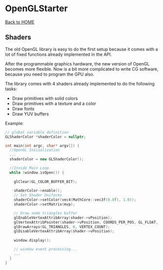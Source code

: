 # OpenGLStarter

[Back to HOME](../../index)

## Shaders

The old OpenGL library is easy to do the first setup because it comes with a lot of fixed functions already implemented in the API.

After the programmable graphics hardware, the new version of OpenGL becomes more flexible. Now is a bit more complicated to write CG software, because you need to program the GPU also.

The library comes with 4 shaders already implemented to do the following tasks:

* Draw primitives with solid colors
* Draw primitives with a texture and a color
* Draw fonts
* Draw YUV buffers

Example:

```cpp
// global variable definition
GLShaderColor *shaderColor = nullptr;

int main(int argc, char* argv[]) {
  //OpenGL Inicialization
  ...
  shaderColor = new GLShaderColor();

  //Inside Main Loop
  while (window.isOpen()) {
  
    glClear(GL_COLOR_BUFFER_BIT);
    
    shaderColor->enable();
    // Set Shader Uniforms
    shaderColor->setColor(vec4(MathCore::vec3f(0.8f), 1.0));
    shaderColor->setMatrix(mvp);

    // Draw some triangles buffer
    glEnableVertexAttribArray(shader->vPosition);
    glVertexAttribPointer(shader->vPosition, COORDS_PER_POS, GL_FLOAT, false, STRUCTURE_STRIDE_BYTES_POS, vertexBuffer);
    glDrawArrays(GL_TRIANGLES, 0, VERTEX_COUNT);
    glDisableVertexAttribArray(shader->vPosition);
    
    window.display();

    // window event processing...
    ...
  }
}
```

